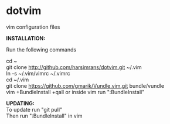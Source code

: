 dotvim
======

vim configuration files


<b>INSTALLATION:</b>

Run the following commands 

cd ~ <br/>
git clone http://github.com/harsimrans/dotvim.git ~/.vim <br/>
ln -s ~/.vim/vimrc ~/.vimrc <br/>
cd ~/.vim <br/>
git clone https://github.com/gmarik/Vundle.vim.git bundle/vundle<br/>
vim +BundleInstall +qall or inside vim run ":BundleInstall"<br/>

<b>UPDATING:</b><br/>
 To update run "git pull" <br>
 Then run ":BundleInstall" in vim<br/>
